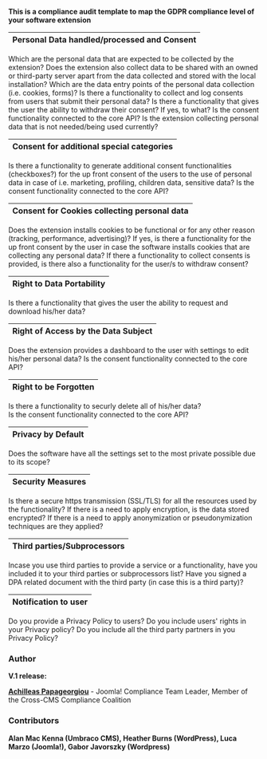 **This is a compliance audit template to map the GDPR compliance level of your software extension**	

| Personal Data handled/processed and Consent          |
| ---------------------------------------------------- |
Which are the personal data that are expected to be collected by the extension? 
Does the extension also collect data to be shared with an owned or third-party server apart from the data collected and stored with the local installation?
Which are the data entry points of the personal data collection (i.e. cookies, forms)?
Is there a functionality to collect and log consents from users that submit their personal data?
Is there a functionality that gives the user the ability to withdraw their consent? If yes, to what?
Is the consent functionality connected to the core API?
Is the extension collecting personal data that is not needed/being used currently?

| Consent for additional special categories                                                                                           |
| ----------------------------------------------------------------------------------------------------------------------------------- |
Is there a functionality to generate additional consent functionalities (checkboxes?) for the up front consent of the users to the use of personal data in case of i.e. marketing, profiling, children data, sensitive data?
Is the consent functionality connected to the core API?

| Consent for Cookies collecting personal data                                                                                        |
| ----------------------------------------------------------------------------------------------------------------------------------- |
Does the extension installs cookies to be functional or for any other reason (tracking, performance, advertising)?
If yes, is there a functionality for the up front consent by the user in case the software installs cookies that are collecting any personal data?
If there a functionality to collect consents is provided, is there also a functionality for the user/s to withdraw consent?

| Right to Data Portability                                                                                                           |
| ----------------------------------------------------------------------------------------------------------------------------------- |
Is there a functionality that gives the user the ability to request and download his/her data?

| Right of Access by the Data Subject                                                                                                 |
| ----------------------------------------------------------------------------------------------------------------------------------- |
Does the extension provides a dashboard to the user with settings to edit his/her personal data?
Is the consent functionality connected to the core API?

| Right to be Forgotten                                                                                                               |
| ----------------------------------------------------------------------------------------------------------------------------------- |
Is there a functionality to securly delete all of his/her data?                                                                        
Is the consent functionality connected to the core API?                                          

| Privacy by Default                                                                                                                  |
| ----------------------------------------------------------------------------------------------------------------------------------- |
Does the software have all the settings set to the most private possible due to its scope?                                            

| Security Measures                                                                                                                   |
| ----------------------------------------------------------------------------------------------------------------------------------- |
Is there a secure https transmission (SSL/TLS) for all the resources used by the functionality?
If there is a need to apply encryption, is the data stored encrypted? 
If there is a need to apply anonymization or pseudonymization techniques are they applied?                                            

| Third parties/Subprocessors                                                                                                      |    
| -------------------------------------------------------------------------------------------------------------------------------- |
Incase you use third parties to provide a service or a functionality, have you included it to your third parties or subprocessors list?
Have you signed a DPA related document with the third party (in case this is a third party)?                                     

| Notification to user                                                                                                             |    
| -------------------------------------------------------------------------------------------------------------------------------- |
Do you provide a Privacy Policy to users?
Do you include users' rights in your Privacy policy?
Do you include all the third party partners in you Privacy Policy?                                                                      


### Author
**V.1 release:**

[**Achilleas Papageorgiou**](https://volunteers.joomla.org/joomlers/2399-achilleas-papageorgiou) - Joomla! Compliance Team Leader, Member of the Cross-CMS Compliance Coalition

### Contributors
**Alan Mac Kenna (Umbraco CMS), Heather Burns (WordPress), Luca Marzo (Joomla!), Gabor Javorszky (Wordpress)**




